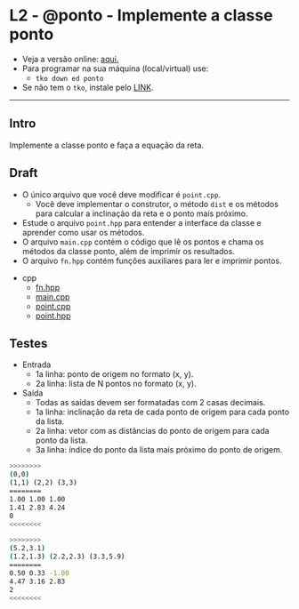 # L2 - @ponto - Implemente a classe ponto

- Veja a versão online: [aqui.](https://github.com/qxcodeed/arcade/blob/master/base/ponto/Readme.md)
- Para programar na sua máquina (local/virtual) use:
  - `tko down ed ponto`
- Se não tem o `tko`, instale pelo [LINK](https://github.com/senapk/tko#tko).

---

## Intro

Implemente a classe ponto e faça a equação da reta.

## Draft

- O único arquivo que você deve modificar é `point.cpp`.
  - Você deve implementar o construtor, o método `dist` e os métodos para calcular a inclinação da reta e o ponto mais próximo.
- Estude o arquivo `point.hpp` para entender a interface da classe e aprender como usar os métodos.
- O arquivo `main.cpp` contém o código que lê os pontos e chama os métodos da classe ponto, além de imprimir os resultados.
- O arquivo `fn.hpp` contém funções auxiliares para ler e imprimir pontos.

<!-- links .cache/draft -->
- cpp
  - [fn.hpp](https://github.com/qxcodeed/arcade/blob/master/base/ponto/.cache/draft/cpp/fn.hpp)
  - [main.cpp](https://github.com/qxcodeed/arcade/blob/master/base/ponto/.cache/draft/cpp/main.cpp)
  - [point.cpp](https://github.com/qxcodeed/arcade/blob/master/base/ponto/.cache/draft/cpp/point.cpp)
  - [point.hpp](https://github.com/qxcodeed/arcade/blob/master/base/ponto/.cache/draft/cpp/point.hpp)
<!-- links -->

## Testes

- Entrada
  - 1a linha: ponto de origem no formato (x, y).
  - 2a linha: lista de N pontos no formato (x, y).
- Saída
  - Todas as saídas devem ser formatadas com 2 casas decimais.
  - 1a linha: inclinação da reta de cada ponto de origem para cada ponto da lista.
  - 2a linha: vetor com as distâncias do ponto de origem para cada ponto da lista.
  - 3a linha: índice do ponto da lista mais próximo do ponto de origem.

```bash
>>>>>>>>
(0,0)
(1,1) (2,2) (3,3)
========
1.00 1.00 1.00
1.41 2.83 4.24
0
<<<<<<<<

>>>>>>>>
(5.2,3.1)
(1.2,1.3) (2.2,2.3) (3.3,5.9)
========
0.50 0.33 -1.00
4.47 3.16 2.83
2
<<<<<<<<
```

